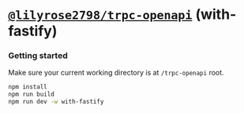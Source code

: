 # [**`@lilyrose2798/trpc-openapi`**](../../README.md) (with-fastify)

### Getting started

Make sure your current working directory is at `/trpc-openapi` root.

```bash
npm install
npm run build
npm run dev -w with-fastify
```
